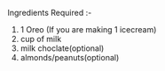 Ingredients Required :-
1. 1 Oreo (If you are making 1 icecream)
2. cup of milk
3. milk choclate(optional)
4. almonds/peanuts(optional)
